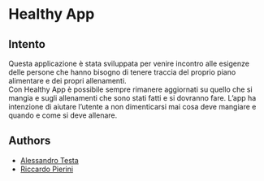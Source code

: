 # Healthy App
## Intento
Questa applicazione è stata sviluppata per venire incontro alle esigenze delle persone che hanno bisogno di tenere traccia del proprio piano alimentare e dei propri allenamenti. <br> 
Con Healthy App è possibile sempre rimanere aggiornati su quello che si mangia e sugli allenamenti che sono stati fatti e si dovranno fare. L’app ha intenzione di aiutare l’utente a non dimenticarsi mai cosa deve mangiare e quando e come si deve allenare.

## Authors
<ul>
 <li><a href = "https://github.com/alessandrotesta-99">Alessandro Testa</a></li>
 <li><a href = "https://github.com/rpiero99">Riccardo Pierini</a></li>
</ul>
